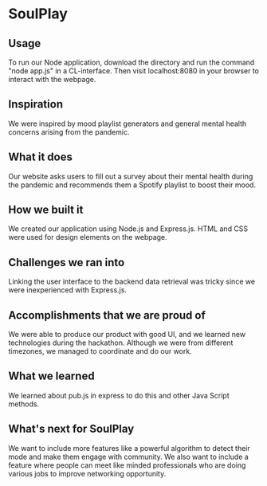 # SoulPlay

## Usage
To run our Node application, download the directory and run the command "node app.js" in a CL-interface. Then visit localhost:8080 in your browser to interact with the webpage. 

## Inspiration
We were inspired by mood playlist generators and general mental health concerns arising from the pandemic.

## What it does
Our website asks users to fill out a survey about their mental health during the pandemic and recommends them a Spotify playlist to boost their mood.

## How we built it
We created our application using Node.js and Express.js. HTML and CSS were used for design elements on the webpage.

## Challenges we ran into
Linking the user interface to the backend data retrieval was tricky since we were inexperienced with Express.js.

## Accomplishments that we are proud of
We were able to produce our product with good UI, and we learned new technologies during the hackathon. Although we were from different timezones, we managed to coordinate and do our work.

## What we learned
We learned about pub.js in express to do this and other Java Script methods.

## What's next for SoulPlay
We want to include more features like a powerful algorithm to detect their mode and make them engage with community. We also want to include a feature where people can meet like minded professionals who are doing various jobs to improve networking opportunity.
